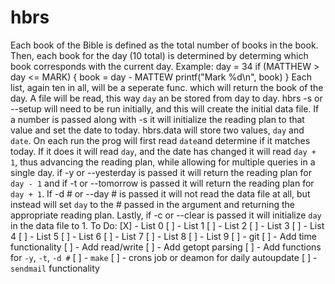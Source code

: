 # hbrs

Each book of the Bible is defined as the total number of books in the book.
Then, each book for the day (10 total) is determined by determing which book
corresponds with the current day. Example:
day = 34
if (MATTHEW > day <= MARK) {
      book = day - MATTEW
      printf("Mark %d\n", book)
}
Each list, again ten in all, will be a seperate func. which will return the book of the day.
A file will be read, this way `day` an be stored from day to day. hbrs -s or --setup 
will need to be run initially, and this will create the initial data file. If a number is passed
along with -s it will initialize the reading plan to that value and set the date to today.
hbrs.data will store two values, `day` and `date`. On each run the prog will first read `date`and 
determine if it matches today. If it does it will read `day`, and the date has changed it will read
`day + 1`, thus advancing the reading plan, while allowing for multiple queries in a single day.
if -y or --yesterday is passed it will return the reading plan for `day - 1`
 and if -t or --tomorrow is passed it will return the reading plan for `day + 1`. 
 If -d # or --day # is passed it will not read the data file at all, but instead will set 
`day` to the # passed in the argument and returning the appropriate reading plan.
Lastly, if -c or --clear is passed it will initialize `day` in the data file to 1. 
To Do:
[X] - List 0
[ ] - List 1
[ ] - List 2
[ ] - List 3
[ ] - List 4
[ ] - List 5
[ ] - List 6
[ ] - List 7
[ ] - List 8
[ ] - List 9
[ ] - git
[ ] - Add time functionality
[ ] - Add read/write
[ ] - Add getopt parsing
[ ] - Add functions for `-y`, `-t`, `-d #`
[ ] - `make`
[ ] - crons job or deamon for daily autoupdate
[ ] - `sendmail` functionality
